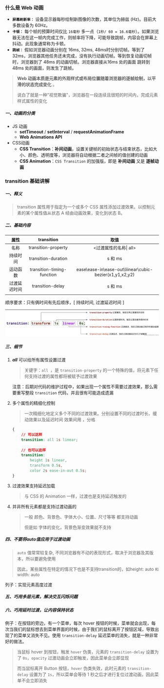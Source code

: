### 什么是 Web 动画

* **`屏幕刷新率：`** 设备显示器每秒绘制新图像的次数，其单位为赫兹 (Hz)。目前大多数设备为 60Hz。
* **`卡顿：`** 每个帧的预算时间仅比 `16毫秒` 多一点（`1秒/ 60 = 16.6毫秒`）。如果浏览器无法在这一帧内完成工作，则帧率将下降，可能导致跳帧，内容会在屏幕上抖动。此现象通常称为卡顿。
* **`跳帧：`** 假如浏览器动画分别在 16ms, 32ms, 48ms时分别切帧。等到了 32ms，浏览器其他任务还未完成，没有执行动画切帧。等到恢复动画切帧时，浏览器到了 48ms 的动画切帧。浏览器直接从16ms 处的画面 跳转到 48ms 处的画面，则发生了跳帧。

> **Web 动画本质是元素的外观样式或布局位置随着浏览器的逐帧绘制，以平滑的状态完成变化** 。
>
> 说白了就是一种"视觉欺骗"，浏览器在一段连续且很短的时间内，完成元素样式属性的变化

##### 一、动画的分类

* JS 动画
  * **setTimeout** / **setInterval** / **requestAnimationFrame**
  * **Web Animations API**
* CSS动画
  * **CSS Transition**：**补间动画**，设置关键帧的初始状态与结束状态，比如大小、颜色、透明度等，浏览器将自动根据二者之间帧的值创建的动画
  * **CSS Animation**：`CSS Transition` 的加强版，即是 **补间动画** 又是 **逐帧动画**

### transition 基础讲解

##### 一、释义

> transition 属性用于指定为一个或多个 CSS 属性添加过渡效果。以控制元素的某个属性值从状态 A 经由动画效果，变化到状态 B。

##### 二、基础内容

|     属性     |         transition         |                          取值                          |
| :----------: | :------------------------: | :-----------------------------------------------------: |
|     名称     |    transition-property    |                 <过渡属性的名称\| all>                 |
|   持续时间   |    transition-duration    |                         s 和 ms                         |
|   运动函数   | transition-timing-function | ease\ease-in\ease-out\liinear\cubic-bezier(x1,y1,x2,y2) |
| 过渡延迟时间 |      transition-delay      |                         s 和 ms                         |
|              |                            |                                                        |

顺序要求：只有俩时间有先后顺序，[ 持续时间, 过渡延迟时间 ]

![1699977580028](image/01.过渡基础/1699977580028.png)

##### 三、细节

1. ***all***  可以给所有属性设置过渡

   > 关键字：`all `，是 `transition-property` 的一个特殊的值，将元素下任何支持过渡的属性都将被赋予过渡效果
   >

   注意：后期对代码的维护过程中，如果出现一个属性不需要过渡效果，那么需要重写整段 `transition` 代码，并且很有可能造成遗漏
2. 多个属性的精细化控制

   > 一次精细化地定义多个不同的过渡效果。分别设置不同的过渡时长、缓动效果以及延迟时间
   > 效果间用 ，分格
   >

   ```css
   {
       // 可以这样
       transition: all 1s linear;

       // 也可以这样
       transition: 
           height 1s linear, 
           transform 0.5s,
           color 2s ease-in-out 0.5s;
   }
   ```
3. 过渡效果支持延迟加载

   > 与 CSS 的 Animation 一样，过渡也是支持延迟触发的
   >
4. 并非所有元素都是支持过渡动画的

   > 一般 颜色、背景色、字体大小、位置、尺寸等等 都支持动画
   >
   > 但是如 字体的变化，背景色渐变效果就不支持
   >

##### 四、不要将auto值应用于过渡动画

> `auto` 值常常较复杂, 不同浏览器有不动的表现形式，取决于浏览器及其版本，所以要避免使用
>
> 因此，某些属性在特定的情况下也是不支持transition的，如height: auto `和`width: auto

列子：实现元素高度过渡

##### 五、巧用多层元素，解决交互闪烁问题

##### 六、巧用延时过渡，让内容保持状态

例子：在按钮的旁边，有一个菜单，每次 hover 按钮的时候，菜单就会出现，每次当我们的鼠标想去到菜单界面的时候，由于我们的鼠标离开了按钮区域，导致出现了的菜单又消失不见。使用 `transition-delay` 延迟菜单的消失，就是一种非常好的做法。

> 当鼠标 hover 到按钮，触发 `hover` 伪类，元素的 `transition-delay` 设置为了 `0s`，`opacity` 过渡动画会立即触发，因此菜单会立即显现
>
> 而当鼠标离开 Button 按钮，`hover` 伪类失效，此时元素的 `transition-delay` 设置为了 `1s`，所以菜单会等待 1 秒之后才进行复位过渡动画，因此菜单不会立即消失
